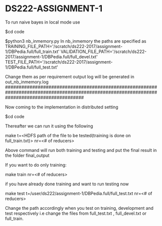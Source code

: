 # DS222-ASSIGNMENT-1

To run naive bayes in local mode use


$cd code

$python3 nb_inmemory.py
In nb_inmemory the paths are specified as 
TRAINING_FILE_PATH='/scratch/ds222-2017/assignment-1/DBPedia.full/full_train.txt'
VALIDATION_FILE_PATH='/scratch/ds222-2017/assignment-1/DBPedia.full/full_devel.txt'
TEST_FILE_PATH='/scratch/ds222-2017/assignment-1/DBPedia.full/full_test.txt'

Change them as per requirement
output log will be generated in out_nb_inmemory.log
#############################################################################################################################################


Now coming to the implementation in distributed setting

$cd code

Thereafter we can run it using the following


make t=<HDFS path of the file to be tested(training is done on full_train.txt)> nr=<# of reducers>

Above command will run both training and testing and put the final result in the folder final_output

If you want to do only training:


make train nr=<# of reducers>

if you have already done training and want to run testing now

make test t=/user/ds222/assignment-1/DBPedia.full/full_test.txt nr=<# of reducers>

Change the path accordingly when you test on training, development and test respectively i.e change the files from full_test.txt ,
full_devel.txt or full_train.

